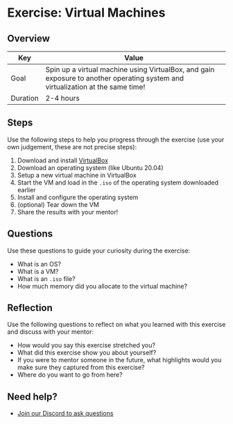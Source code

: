 # Exercise: Virtual Machines

## Overview

| Key | Value |
| --- | --- |
| Goal | Spin up a virtual machine using VirtualBox, and gain exposure to another operating system and virtualization at the same time! |
| Duration | 2-4 hours |


## Steps

Use the following steps to help you progress through the exercise (use your own judgement, these are not precise steps):

1. Download and install [VirtualBox](https://www.virtualbox.org/)
2. Download an operating system (like Ubuntu 20.04)
3. Setup a new virtual machine in VirtualBox
4. Start the VM and load in the `.iso` of the operating system downloaded earlier
5. Install and configure the operating system
6. (optional) Tear down the VM
7. Share the results with your mentor!

## Questions

Use these questions to guide your curiosity during the exercise:

- What is an OS?
- What is a VM?
- What is an `.iso` file?
- How much memory did you allocate to the virtual machine?

## Reflection

Use the following questions to reflect on what you learned with this exercise and discuss with your mentor:

- How would you say this exercise stretched you? 
- What did this exercise show you about yourself?
- If you were to mentor someone in the future, what highlights would you make sure they captured from this exercise? 
- Where do you want to go from here?

## Need help?

- [Join our Discord to ask questions](https://discord.gg/bDVYvG3Czd)
